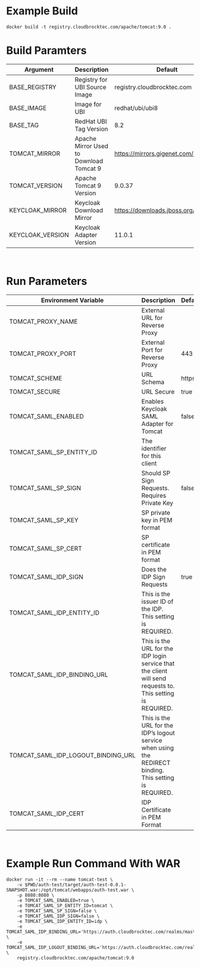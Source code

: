 # Example Build
```shell
docker build -t registry.cloudbrocktec.com/apache/tomcat:9.0 .
```

# Build Paramters
|Argument|Description|Default|
|-|-|-|
|BASE_REGISTRY|Registry for UBI Source Image|registry.cloudbrocktec.com|
|BASE_IMAGE|Image for UBI|redhat/ubi/ubi8|
|BASE_TAG|RedHat UBI Tag Version|8.2|
|TOMCAT_MIRROR|Apache Mirror Used to Download Tomcat 9|https://mirrors.gigenet.com/apache|
|TOMCAT_VERSION|Apache Tomcat 9 Version|9.0.37|
|KEYCLOAK_MIRROR|Keycloak Download Mirror|https://downloads.jboss.org/keycloak|
|KEYCLOAK_VERSION|Keycloak Adapter Version|11.0.1|
<br>

# Run Parameters
|Environment Variable|Description|Default|
|---|---|---|
|TOMCAT_PROXY_NAME|External URL for Reverse Proxy||
|TOMCAT_PROXY_PORT|External Port for Reverse Proxy|443|
|TOMCAT_SCHEME|URL Schema|https|
|TOMCAT_SECURE|URL Secure|true|
|TOMCAT_SAML_ENABLED|Enables Keycloak SAML Adapter for Tomcat|false|
|TOMCAT_SAML_SP_ENTITY_ID|The identifier for this client||
|TOMCAT_SAML_SP_SIGN|Should SP Sign Requests. Requires Private Key|false|
|TOMCAT_SAML_SP_KEY|SP private key in PEM format||
|TOMCAT_SAML_SP_CERT|SP certificate in PEM format||
|TOMCAT_SAML_IDP_SIGN|Does the IDP Sign Requests|true|
|TOMCAT_SAML_IDP_ENTITY_ID|This is the issuer ID of the IDP. This setting is REQUIRED.||
|TOMCAT_SAML_IDP_BINDING_URL|This is the URL for the IDP login service that the client will send requests to. This setting is REQUIRED.||
|TOMCAT_SAML_IDP_LOGOUT_BINDING_URL|This is the URL for the IDP’s logout service when using the REDIRECT binding. This setting is REQUIRED.||
|TOMCAT_SAML_IDP_CERT|IDP Certificate in PEM Format||
<br>

# Example Run Command With WAR
```shell
docker run -it --rm --name tomcat-test \
    -v $PWD/auth-test/target/auth-test-0.0.1-SNAPSHOT.war:/opt/tomcat/webapps/auth-test.war \
    -p 8080:8080 \
    -e TOMCAT_SAML_ENABLED=true \
    -e TOMCAT_SAML_SP_ENTITY_ID=tomcat \
    -e TOMCAT_SAML_SP_SIGN=false \
    -e TOMCAT_SAML_IDP_SIGN=false \
    -e TOMCAT_SAML_IDP_ENTITY_ID=idp \
    -e TOMCAT_SAML_IDP_BINDING_URL='https://auth.cloudbrocktec.com/realms/master/protocol/saml' \
    -e TOMCAT_SAML_IDP_LOGOUT_BINDING_URL='https://auth.cloudbrocktec.com/realms/master/protocol/saml' \
    registry.cloudbrocktec.com/apache/tomcat:9.0
```